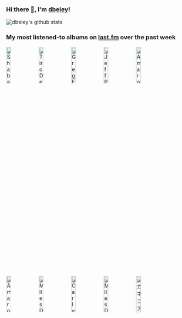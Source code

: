 ### Hi there 👋, I'm [dbeley](https://dbeley.ovh/en)!

![dbeley's github stats](https://github-readme-stats.vercel.app/api?username=dbeley)

### My most listened-to albums on [last.fm](https://www.last.fm/user/d_beley) over the past week

[<img src='https://lastfm.freetls.fastly.net/i/u/300x300/d2036866ac0fd8776d4dae09492bb005.jpg' width='16%' height='16%' alt='Shabaka Hutchings - Perceive its Beauty, Acknowledge its Grace'>](https://www.last.fm/music/shabaka%2bhutchings/perceive%2bits%2bbeauty%252c%2backnowledge%2bits%2bgrace)&nbsp;
[<img src='https://lastfm.freetls.fastly.net/i/u/300x300/104f7e8548df4e1eb1cbb1c7af15ab3c.jpg' width='16%' height='16%' alt='Tiro De Gracia - Ser Humano!!'>](https://www.last.fm/music/tiro%2bde%2bgracia/ser%2bhumano%2521%2521)&nbsp;
[<img src='https://lastfm.freetls.fastly.net/i/u/300x300/d57fde046f6675eca18162f59dc18997.jpg' width='16%' height='16%' alt='Greg Freeman - I Looked Out'>](https://www.last.fm/music/greg%2bfreeman/i%2blooked%2bout)&nbsp;
[<img src='https://lastfm.freetls.fastly.net/i/u/300x300/01938cf4ab2ba7817ae1a4ea8bd51603.jpg' width='16%' height='16%' alt='Jeff Parker - The New Breed'>](https://www.last.fm/music/jeff%2bparker/the%2bnew%2bbreed)&nbsp;
[<img src='https://lastfm.freetls.fastly.net/i/u/300x300/04bc2e130fde0c4072990fd84aebdad5.png' width='16%' height='16%' alt='Amaro Freitas - Sankofa'>](https://www.last.fm/music/amaro%2bfreitas/sankofa)&nbsp;
<br>
[<img src='https://lastfm.freetls.fastly.net/i/u/300x300/a9d213e67687e34bb930599cb9d77488.jpg' width='16%' height='16%' alt='Amaro Freitas - YY'>](https://www.last.fm/music/amaro%2bfreitas/y%2527y)&nbsp;
[<img src='https://lastfm.freetls.fastly.net/i/u/300x300/187c78197108fd595ad57da10778f910.jpg' width='16%' height='16%' alt='Miles Davis Quintet - Workin With The Miles Davis Quintet'>](https://www.last.fm/music/miles%2bdavis%2bquintet/workin%2527%2bwith%2bthe%2bmiles%2bdavis%2bquintet)&nbsp;
[<img src='https://lastfm.freetls.fastly.net/i/u/300x300/99d3638b45096704de012b64390fc71c.png' width='16%' height='16%' alt='Carly Rae Jepsen - E•MO•TION'>](https://www.last.fm/music/carly%2brae%2bjepsen/e%25e2%2580%25a2mo%25e2%2580%25a2tion)&nbsp;
[<img src='https://lastfm.freetls.fastly.net/i/u/300x300/4b076c9b7e06aaf8bee4666701b6e2d0.jpg' width='16%' height='16%' alt='Miles Davis - Milestones'>](https://www.last.fm/music/miles%2bdavis/milestones)&nbsp;
[<img src='https://lastfm.freetls.fastly.net/i/u/300x300/d62ddb58994e45243879a07ee57fdbf7.jpg' width='16%' height='16%' alt='カネコアヤノ - タオルケットは穏やかな'>](https://www.last.fm/music/%25e3%2582%25ab%25e3%2583%258d%25e3%2582%25b3%25e3%2582%25a2%25e3%2583%25a4%25e3%2583%258e/%25e3%2582%25bf%25e3%2582%25aa%25e3%2583%25ab%25e3%2582%25b1%25e3%2583%2583%25e3%2583%2588%25e3%2581%25af%25e7%25a9%258f%25e3%2582%2584%25e3%2581%258b%25e3%2581%25aa)&nbsp;
<br>
